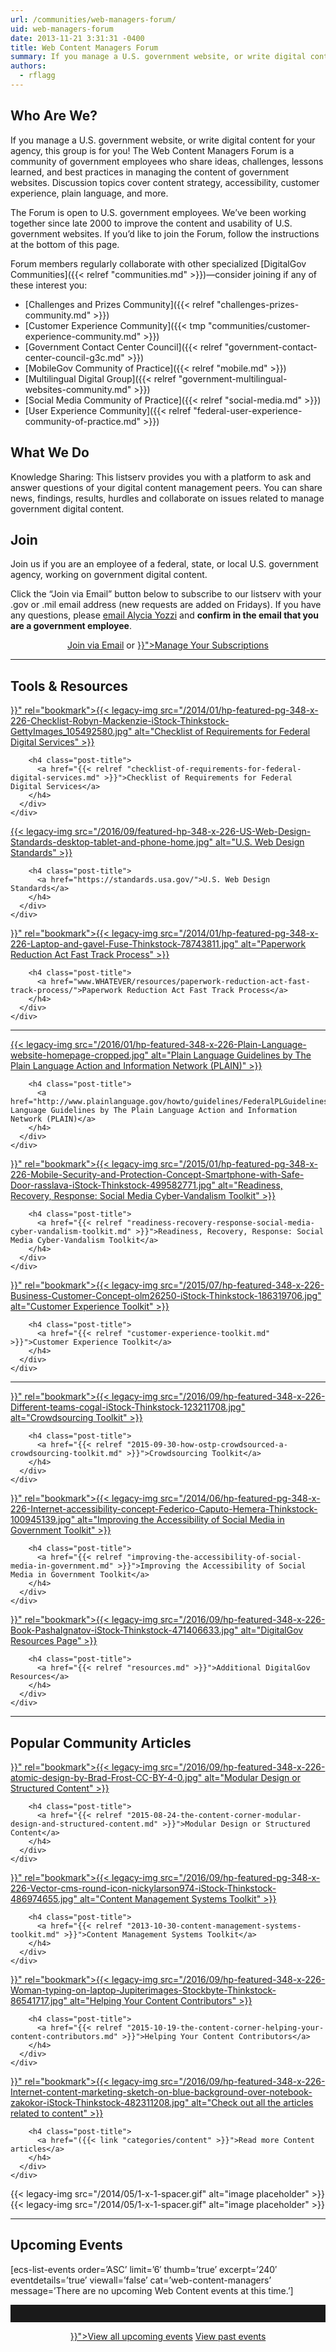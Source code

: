 ```yaml
---
url: /communities/web-managers-forum/
uid: web-managers-forum
date: 2013-11-21 3:31:31 -0400
title: Web Content Managers Forum
summary: If you manage a U.S. government website, or write digital content for your agency, this group is for you! The Web Content Managers Forum is a community of government employees who share ideas, challenges, lessons learned, and best practices in managing the content of government websites. Discussion topics cover content strategy, accessibility, customer experience, plain language, and more.
authors:
  - rflagg
---
```


## Who Are We?

If you manage a U.S. government website, or write digital content for your agency, this group is for you! The Web Content Managers Forum is a community of government employees who share ideas, challenges, lessons learned, and best practices in managing the content of government websites. Discussion topics cover content strategy, accessibility, customer experience, plain language, and more.

The Forum is open to U.S. government employees. We’ve been working together since late 2000 to improve the content and usability of U.S. government websites. If you’d like to join the Forum, follow the instructions at the bottom of this page.

Forum members regularly collaborate with other specialized [DigitalGov Communities]({{< relref "communities.md" >}})—consider joining if any of these interest you:

  * [Challenges and Prizes Community]({{< relref "challenges-prizes-community.md" >}})
  * [Customer Experience Community]({{< tmp "communities/customer-experience-community.md" >}})
  * [Government Contact Center Council]({{< relref "government-contact-center-council-g3c.md" >}})
  * [MobileGov Community of Practice]({{< relref "mobile.md" >}})
  * [Multilingual Digital Group]({{< relref "government-multilingual-websites-community.md" >}})
  * [Social Media Community of Practice]({{< relref "social-media.md" >}})
  * [User Experience Community]({{< relref "federal-user-experience-community-of-practice.md" >}})

## What We Do

Knowledge Sharing: This listserv provides you with a platform to ask and answer questions of your digital content management peers. You can share news, findings, results, hurdles and collaborate on issues related to manage government digital content.

## Join

Join us if you are an employee of a federal, state, or local U.S. government agency, working on government digital content.

Click the “Join via Email” button below to subscribe to our listserv with your .gov or .mil email address (new requests are added on Fridays). If you have any questions, please [email Alycia Yozzi](mailto:alycia.piazza@gsa.gov) and **confirm in the email that you are a government employee**.

<div style="text-align: center">
  <a class="button" href="mailto:alycia.piazza@gsa.gov?Subject=Web Content Managers Community question">Join via Email</a> or <a class="button" href="{{< relref "checklist-of-requirements-for-federal-digital-services.md" >}}">Manage Your Subscriptions</a>
</div>

<hr style="color: white;border-style: none" />

## **Tools & Resources**

<div class="one-third first">
  <div id="featured-page-20" class="widget widget-2 featuredpage">
    <div class="widget-wrap">
      <div class="post clearfix">
        <div class="featpage-image">
          <a title="Permanent Link to Checklist of Requirements for Federal Digital Services" href="{{< relref "checklist-of-requirements-for-federal-digital-services.md" >}}" rel="bookmark">{{< legacy-img src="/2014/01/hp-featured-pg-348-x-226-Checklist-Robyn-Mackenzie-iStock-Thinkstock-GettyImages_105492580.jpg" alt="Checklist of Requirements for Federal Digital Services" >}}</a>
        </div>

        <h4 class="post-title">
          <a href="{{< relref "checklist-of-requirements-for-federal-digital-services.md" >}}">Checklist of Requirements for Federal Digital Services</a>
        </h4>
      </div>
    </div>
  </div>
</div>

<div class="one-third">
  <div id="featured-page-20" class="widget widget-2 featuredpage">
    <div class="widget-wrap">
      <div class="post clearfix">
        <div class="featpage-image">
          <a title="Permanent Link to U.S. Web Design Standards" href="https://standards.usa.gov/" rel="bookmark">{{< legacy-img src="/2016/09/featured-hp-348-x-226-US-Web-Design-Standards-desktop-tablet-and-phone-home.jpg" alt="U.S. Web Design Standards" >}}</a>
        </div>

        <h4 class="post-title">
          <a href="https://standards.usa.gov/">U.S. Web Design Standards</a>
        </h4>
      </div>
    </div>
  </div>
</div>

<div class="one-third">
  <div id="featured-page-20" class="widget widget-2 featuredpage">
    <div class="widget-wrap">
      <div class="post clearfix">
        <div class="featpage-image">
          <a title="Permanent Link to Paperwork Reduction Act Fast Track Process" href="{{< relref "paperwork-reduction-act-fast-track-process.md" >}}" rel="bookmark">{{< legacy-img src="/2014/01/hp-featured-pg-348-x-226-Laptop-and-gavel-Fuse-Thinkstock-78743811.jpg" alt="Paperwork Reduction Act Fast Track Process" >}}</a>
        </div>

        <h4 class="post-title">
          <a href="www.WHATEVER/resources/paperwork-reduction-act-fast-track-process/">Paperwork Reduction Act Fast Track Process</a>
        </h4>
      </div>
    </div>
  </div>
</div>

<hr style="color: white;border-style: none" />

<div class="one-third first">
  <div id="featured-page-20" class="widget widget-2 featuredpage">
    <div class="widget-wrap">
      <div class="post clearfix">
        <div class="featpage-image">
          <a title="Permanent Link to Plain Language Guidelines by The Plain Language Action and Information Network (PLAIN)" href="http://www.plainlanguage.gov/howto/guidelines/FederalPLGuidelines/index.cfm" rel="bookmark">{{< legacy-img src="/2016/01/hp-featured-348-x-226-Plain-Language-website-homepage-cropped.jpg" alt="Plain Language Guidelines by The Plain Language Action and Information Network (PLAIN)" >}}</a>
        </div>

        <h4 class="post-title">
          <a href="http://www.plainlanguage.gov/howto/guidelines/FederalPLGuidelines/index.cfm">Plain Language Guidelines by The Plain Language Action and Information Network (PLAIN)</a>
        </h4>
      </div>
    </div>
  </div>
</div>

<div class="one-third">
  <div id="featured-page-20" class="widget widget-2 featuredpage">
    <div class="widget-wrap">
      <div class="post clearfix">
        <div class="featpage-image">
          <a title="Permanent Link to Readiness, Recovery, Response: Social Media Cyber-Vandalism Toolkit" href="{{< relref "readiness-recovery-response-social-media-cyber-vandalism-toolkit.md" >}}" rel="bookmark">{{< legacy-img src="/2015/01/hp-featured-pg-348-x-226-Mobile-Security-and-Protection-Concept-Smartphone-with-Safe-Door-rasslava-iStock-Thinkstock-499582771.jpg" alt="Readiness, Recovery, Response: Social Media Cyber-Vandalism Toolkit" >}}</a>
        </div>

        <h4 class="post-title">
          <a href="{{< relref "readiness-recovery-response-social-media-cyber-vandalism-toolkit.md" >}}">Readiness, Recovery, Response: Social Media Cyber-Vandalism Toolkit</a>
        </h4>
      </div>
    </div>
  </div>
</div>

<div class="one-third">
  <div id="featured-page-18" class="widget widget-2 featuredpage">
    <div class="widget-wrap">
      <div class="post clearfix">
        <div class="featpage-image">
          <a title="Permanent Link to Customer Experience Toolkit" href="{{< relref "customer-experience-toolkit.md" >}}" rel="bookmark">{{< legacy-img src="/2015/07/hp-featured-348-x-226-Business-Customer-Concept-olm26250-iStock-Thinkstock-186319706.jpg" alt="Customer Experience Toolkit" >}}</a>
        </div>

        <h4 class="post-title">
          <a href="{{< relref "customer-experience-toolkit.md" >}}">Customer Experience Toolkit</a>
        </h4>
      </div>
    </div>
  </div>
</div>

<hr style="color: white;border-style: none" />

<div class="one-third first">
  <div id="featured-page-20" class="widget widget-2 featuredpage">
    <div class="widget-wrap">
      <div class="post clearfix">
        <div class="featpage-image">
          <a title="Permanent Link to Crowdsourcing Toolkit" href="{{< relref "2015-09-30-how-ostp-crowdsourced-a-crowdsourcing-toolkit.md" >}}" rel="bookmark">{{< legacy-img src="/2016/09/hp-featured-348-x-226-Different-teams-cogal-iStock-Thinkstock-123211708.jpg" alt="Crowdsourcing Toolkit" >}}</a>
        </div>

        <h4 class="post-title">
          <a href="{{< relref "2015-09-30-how-ostp-crowdsourced-a-crowdsourcing-toolkit.md" >}}">Crowdsourcing Toolkit</a>
        </h4>
      </div>
    </div>
  </div>
</div>

<div class="one-third">
  <div id="featured-page-20" class="widget widget-2 featuredpage">
    <div class="widget-wrap">
      <div class="post clearfix">
        <div class="featpage-image">
          <a title="Permanent Link to Improving the Accessibility of Social Media in Government Toolkit" href="{{< relref "improving-the-accessibility-of-social-media-in-government.md" >}}" rel="bookmark">{{< legacy-img src="/2014/06/hp-featured-pg-348-x-226-Internet-accessibility-concept-Federico-Caputo-Hemera-Thinkstock-100945139.jpg" alt="Improving the Accessibility of Social Media in Government Toolkit" >}}</a>
        </div>

        <h4 class="post-title">
          <a href="{{< relref "improving-the-accessibility-of-social-media-in-government.md" >}}">Improving the Accessibility of Social Media in Government Toolkit</a>
        </h4>
      </div>
    </div>
  </div>
</div>

<div class="one-third">
  <div id="featured-page-18" class="widget widget-2 featuredpage">
    <div class="widget-wrap">
      <div class="post clearfix">
        <div class="featpage-image">
          <a title="Permanent Link to DigitalGov Resources Page" href="{{< relref "resources.md" >}}" rel="bookmark">{{< legacy-img src="/2016/09/hp-featured-348-x-226-Book-PashaIgnatov-iStock-Thinkstock-471406633.jpg" alt="DigitalGov Resources Page" >}}</a>
        </div>

        <h4 class="post-title">
          <a href="{{< relref "resources.md" >}}">Additional DigitalGov Resources</a>
        </h4>
      </div>
    </div>
  </div>
</div>

<hr style="color: white;border-style: none" />

## Popular Community Articles

<div class="one-third first">
  <div id="featured-page-20" class="widget widget-2 featuredpage">
    <div class="widget-wrap">
      <div class="post clearfix">
        <div class="featpage-image">
          <a title="Permanent Link to Modular Design or Structured Content" href="{{< relref "2015-08-24-the-content-corner-modular-design-and-structured-content.md" >}}" rel="bookmark">{{< legacy-img src="/2016/09/hp-featured-348-x-226-atomic-design-by-Brad-Frost-CC-BY-4-0.jpg" alt="Modular Design or Structured Content" >}}</a>
        </div>

        <h4 class="post-title">
          <a href="{{< relref "2015-08-24-the-content-corner-modular-design-and-structured-content.md" >}}">Modular Design or Structured Content</a>
        </h4>
      </div>
    </div>
  </div>
</div>

<div class="one-third">
  <div id="featured-page-20" class="widget widget-2 featuredpage">
    <div class="widget-wrap">
      <div class="post clearfix">
        <div class="featpage-image">
          <a title="Permanent Link to Content Management Systems Toolkit" href="{{< relref "2013-10-30-content-management-systems-toolkit.md" >}}" rel="bookmark">{{< legacy-img src="/2016/09/hp-featured-pg-348-x-226-Vector-cms-round-icon-nickylarson974-iStock-Thinkstock-486974655.jpg" alt="Content Management Systems Toolkit" >}}</a>
        </div>

        <h4 class="post-title">
          <a href="{{< relref "2013-10-30-content-management-systems-toolkit.md" >}}">Content Management Systems Toolkit</a>
        </h4>
      </div>
    </div>
  </div>
</div>

<div class="one-third">
  <div id="featured-page-20" class="widget widget-2 featuredpage">
    <div class="widget-wrap">
      <div class="post clearfix">
        <div class="featpage-image">
          <a title="Permanent Link to Helping Your Content Contributors" href="{{< relref "2015-10-19-the-content-corner-helping-your-content-contributors.md" >}}" rel="bookmark">{{< legacy-img src="/2016/09/hp-featured-348-x-226-Woman-typing-on-laptop-Jupiterimages-Stockbyte-Thinkstock-86541717.jpg" alt="Helping Your Content Contributors" >}}</a>
        </div>

        <h4 class="post-title">
          <a href="{{< relref "2015-10-19-the-content-corner-helping-your-content-contributors.md" >}}">Helping Your Content Contributors</a>
        </h4>
      </div>
    </div>
  </div>
</div>

<div class="one-third first">
  <div id="featured-page-20" class="widget widget-2 featuredpage">
    <div class="widget-wrap">
      <div class="post clearfix">
        <div class="featpage-image">
          <a title="Permanent Link to Check out all the articles related to content" href="({{< link "categories/content" >}}" rel="bookmark">{{< legacy-img src="/2016/09/hp-featured-348-x-226-Internet-content-marketing-sketch-on-blue-background-over-notebook-zakokor-iStock-Thinkstock-482311208.jpg" alt="Check out all the articles related to content" >}}</a>
        </div>

        <h4 class="post-title">
          <a href="({{< link "categories/content" >}}">Read more Content articles</a>
        </h4>
      </div>
    </div>
  </div>
</div>

<div class="one-third">
  {{< legacy-img src="/2014/05/1-x-1-spacer.gif" alt="image placeholder" >}}
</div>

<div class="one-third">
  {{< legacy-img src="/2014/05/1-x-1-spacer.gif" alt="image placeholder" >}}
</div>

<hr style="color: white;border-style: none" />

## **Upcoming Events**

[ecs-list-events order=&#8217;ASC&#8217; limit=&#8217;6&#8242; thumb=&#8217;true&#8217; excerpt=&#8217;240&#8242; eventdetails=&#8217;true&#8217; viewall=&#8217;false&#8217; cat=&#8217;web-content-managers&#8217; message=&#8217;There are no upcoming Web Content events at this time.&#8217;]

<hr style="border: none;height: 2em" />

<p style="text-align: center">
  <a class="button" href="({{< link "events" >}}">View all upcoming events</a> <a class="button" href="http://www.youtube.com/user/howtogov">View past events</a>
</p>
